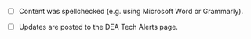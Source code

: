 <!-- Change '[ ]' to '[x]' to confirm items (if relevant). -->

* [ ] Content was spellchecked (e.g. using Microsoft Word or Grammarly).
* [ ] Updates are posted to the DEA Tech Alerts page.

